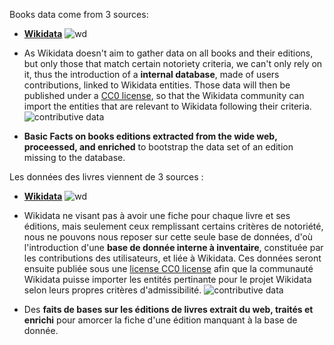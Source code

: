 <!-- LANG:EN, title="Books data"-->

Books data come from 3 sources:
* **[Wikidata](https://wikidata.org)**
![wd](https://www.wikidata.org/static/images/project-logos/wikidatawiki.png)

* As Wikidata doesn't aim to gather data on all books and their editions, but only those that match certain notoriety criteria, we can't only rely on it, thus the introduction of a **internal database**, made of users contributions, linked to Wikidata entities. Those data will then be published under a [CC0 license](https://en.wikipedia.org/wiki/CC0), so that the Wikidata community can import the entities that are relevant to Wikidata following their criteria.
![contributive data](https://trello-attachments.s3.amazonaws.com/56e00fd7fbc3e6a2cc85aa56/803x625/2261e082efceca9a8a7598726a818b16/contributive_data.png)

* **Basic Facts on books editions extracted from the wide web, proceessed, and enriched** to bootstrap the data set of an edition missing to the database.

<!-- LANG:FR, title="Données des livres"-->

Les données des livres viennent de 3 sources :
* **[Wikidata](https://wikidata.org)**
 ![wd](https://www.wikidata.org/static/images/project-logos/wikidatawiki.png) 

* Wikidata ne visant pas à avoir une fiche pour chaque livre et ses éditions, mais seulement ceux remplissant certains critères de notoriété, nous ne pouvons nous reposer sur cette seule base de données, d'où l'introduction d'une **base de donnée interne à inventaire**, constituée par les contributions des utilisateurs, et liée à Wikidata.  Ces données seront ensuite publiée sous une [license CC0 license](https://fr.wikipedia.org/wiki/CC0) afin que la communauté Wikidata puisse importer les entités pertinante pour le projet Wikidata selon leurs propres critères d'admissibilité.
![contributive data](https://trello-attachments.s3.amazonaws.com/56e00fd7fbc3e6a2cc85aa56/803x625/2261e082efceca9a8a7598726a818b16/contributive_data.png)

* Des **faits de bases sur les éditions de livres extrait du web, traités et enrichi** pour amorcer la fiche d'une édition manquant à la base de donnée.